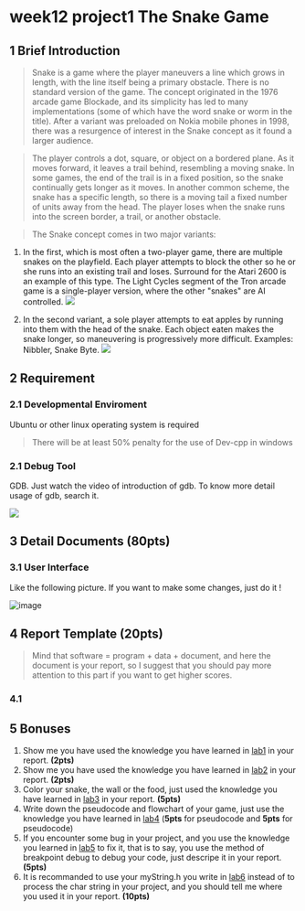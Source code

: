 # week12 project1 The Snake Game

## 1 Brief Introduction

> Snake is a game where the player maneuvers a line which grows in length, with the line itself being a primary obstacle. There is no standard version of the game. The concept originated in the 1976 arcade game Blockade, and its simplicity has led to many implementations (some of which have the word snake or worm in the title). After a variant was preloaded on Nokia mobile phones in 1998, there was a resurgence of interest in the Snake concept as it found a larger audience.

> The player controls a dot, square, or object on a bordered plane. As it moves forward, it leaves a trail behind, resembling a moving snake. In some games, the end of the trail is in a fixed position, so the snake continually gets longer as it moves. In another common scheme, the snake has a specific length, so there is a moving tail a fixed number of units away from the head. The player loses when the snake runs into the screen border, a trail, or another obstacle.

> The Snake concept comes in two major variants:

1. In the first, which is most often a two-player game, there are multiple snakes on the playfield. Each player attempts to block the other so he or she runs into an existing trail and loses. Surround for the Atari 2600 is an example of this type. The Light Cycles segment of the Tron arcade game is a single-player version, where the other "snakes" are AI controlled.
![](https://upload.wikimedia.org/wikipedia/commons/thumb/6/6f/Matopeli_telmac_1800.JPG/330px-Matopeli_telmac_1800.JPG)

2. In the second variant, a sole player attempts to eat apples by running into them with the head of the snake. Each object eaten makes the snake longer, so maneuvering is progressively more difficult. Examples: Nibbler, Snake Byte.
![](https://upload.wikimedia.org/wikipedia/en/0/04/Snake_trs-80.jpg)

## 2 Requirement

### 2.1 Developmental Enviroment

Ubuntu or other linux operating system is required

> There will be at least 50% penalty for the use of Dev-cpp in windows

### 2.1 Debug Tool

GDB. Just watch the video of introduction of gdb. To know more detail usage of gdb, search it.

![](http://ww1.sinaimg.cn/large/ed796d65gw1eytqdfdwosj21er0u0dmb.jpg)

## 3 Detail Documents (80pts)

### 3.1 User Interface

Like the following picture. If you want to make some changes, just do it !

![image](https://cloud.githubusercontent.com/assets/7693440/11754978/2ac75f4c-a08a-11e5-91d7-77ee38fe0e37.png)

## 4 Report Template (20pts)

> Mind that software = program + data + document, and here the document is your report, so I suggest that you should pay more attention to this part if you want to get higher scores.

### 4.1 

## 5 Bonuses

1. Show me you have used the knowledge you have learned in [lab1][] in your report. **(2pts)**
2. Show me you have used the knowledge you have learned in [lab2][] in your report. **(2pts)**
3. Color your snake, the wall or the food, just used the knowledge you have learned in [lab3][] in your report. **(5pts)**
4. Write down the pseudocode and flowchart of your game, just use the knowledge you have learned in [lab4][] (**5pts** for pseudocode and **5pts** for pseudocode)
5. If you encounter some bug in your project, and you use the knowledge you learned in [lab5][] to fix it, that is to say, you use the method of breakpoint debug to debug your code, just descripe it in your report. **(5pts)**
6. It is recommanded to use your myString.h you write in [lab6][] instead of <cstring> to process the char string in your project, and you should tell me where you used it in your report. **(10pts)**

[lab1]: https://github.com/wujr5/c-and-cpp-language-learning/issues/12
[lab2]: https://github.com/wujr5/c-and-cpp-language-learning/issues/14
[lab3]: https://github.com/wujr5/c-and-cpp-language-learning/issues/15
[lab4]: https://github.com/wujr5/c-and-cpp-language-learning/issues/18
[lab5]: https://github.com/wujr5/c-and-cpp-language-learning/issues/25
[lab6]: https://github.com/wujr5/c-and-cpp-language-learning/issues/33
